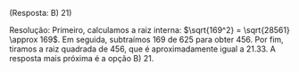 (Resposta: B) 21)

Resolução: Primeiro, calculamos a raiz interna: $\sqrt{169^2} = \sqrt{28561} \approx 169$. Em seguida, subtraímos 169 de 625 para obter 456. Por fim, tiramos a raiz quadrada de 456, que é aproximadamente igual a 21.33. A resposta mais próxima é a opção B) 21.
